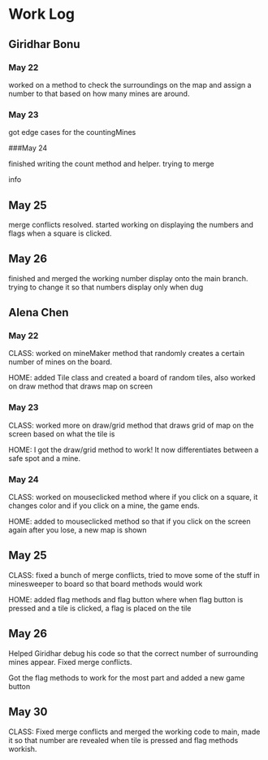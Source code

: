 # Work Log

## Giridhar Bonu

### May 22

worked on a method to check the surroundings on the map and assign a number to that based on how many mines are around.

### May 23

got edge cases for the countingMines

###May 24

finished writing the count method and helper. trying to merge

info

## May 25
merge conflicts resolved. started working on displaying the numbers and flags when a square is clicked.

## May 26
finished and merged the working number display onto the main branch. trying to change it so that numbers display only when dug

## Alena Chen

### May 22

CLASS: worked on mineMaker method that randomly creates a certain number of mines on the board.

HOME: added Tile class and created a board of random tiles, also worked on draw method that draws map on screen

### May 23

CLASS: worked more on draw/grid method that draws grid of map on the screen based on what the tile is

HOME: I got the draw/grid method to work! It now differentiates between a safe spot and a mine.

### May 24

CLASS: worked on mouseclicked method where if you click on a square, it changes color and if you click on a mine, the game ends.

HOME: added to mouseclicked method so that if you click on the screen again after you lose, a new map is shown

## May 25

CLASS: fixed a bunch of merge conflicts, tried to move some of the stuff in minesweeper to board so that board methods would work

HOME: added flag methods and flag button where when flag button is pressed and a tile is clicked, a flag is placed on the tile

## May 26
Helped Giridhar debug his code so that the correct number of surrounding mines appear. Fixed merge conflicts.

Got the flag methods to work for the most part and added a new game button

## May 30
CLASS: Fixed merge conflicts and merged the working code to main, made it so that number are revealed when tile is pressed and flag methods workish.
